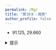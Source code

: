 ```yaml
---
permalink: /Rg/
title: "第10关：搜索"
author_profile: false
---
```


- 91.125, 29.660
  
<details>
  <summary>提示</summary>
  <p>这一关的提示是：地球</p>
</details>
